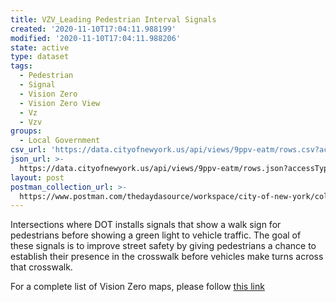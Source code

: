 ```yaml
---
title: VZV_Leading Pedestrian Interval Signals
created: '2020-11-10T17:04:11.988199'
modified: '2020-11-10T17:04:11.988206'
state: active
type: dataset
tags:
  - Pedestrian
  - Signal
  - Vision Zero
  - Vision Zero View
  - Vz
  - Vzv
groups:
  - Local Government
csv_url: 'https://data.cityofnewyork.us/api/views/9ppv-eatm/rows.csv?accessType=DOWNLOAD'
json_url: >-
  https://data.cityofnewyork.us/api/views/9ppv-eatm/rows.json?accessType=DOWNLOAD
layout: post
postman_collection_url: >-
  https://www.postman.com/thedaydasource/workspace/city-of-new-york/collection/15909983-248230dd-713f-4e63-b01b-2af7060c5b56
---
```

Intersections where DOT installs signals that show a walk sign for pedestrians before showing a green light to vehicle traffic. The goal of these signals is to improve street safety by giving pedestrians a chance to establish their presence in the crosswalk before vehicles make turns across that crosswalk.

For a complete list of Vision Zero maps, please follow <a href="https://data.cityofnewyork.us/browse?q=vzv&sortBy=last_modified&utf8=%E2%9C%93">this link</a>
